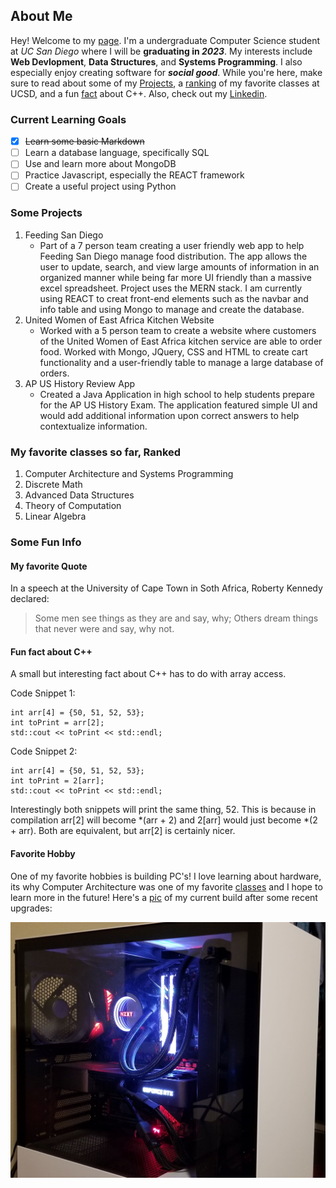 ## About Me

Hey! Welcome to my [page](index.md). I'm a undergraduate Computer Science student at *UC San Diego* where I will be **graduating in _2023_**. My interests include **Web Devlopment**, **Data Structures**, and **Systems Programming**. I also especially enjoy creating software for ***social good***. While you're here, make sure to read about some of my [Projects](#some-projects), a [ranking](#my-favorite-classes-so-far-ranked) of my favorite classes at UCSD, and a fun [fact](#fun-fact-about-c) about C++. Also, check out my [Linkedin](https://www.linkedin.com/in/nirmal-agnihotri-29372a1a5/).

### Current Learning Goals
- [x] ~~Learn some basic Markdown~~
- [ ] Learn a database language, specifically SQL
- [ ] Use and learn more about MongoDB
- [ ] Practice Javascript, especially the REACT framework
- [ ] Create a useful project using Python

### Some Projects
1. Feeding San Diego
   - Part of a 7 person team creating a user friendly web app to help Feeding San Diego manage food distribution. The app allows the user to update, search, and view large amounts of information in an organized manner while being far more UI friendly than a massive excel spreadsheet. Project uses the MERN stack. I am currently using REACT to creat front-end elements such as the navbar and info table and using Mongo to manage and create the database.
2. United Women of East Africa Kitchen Website
   - Worked with a 5 person team to create a website where customers of the United Women of East Africa kitchen service are able to order food. Worked with Mongo, JQuery, CSS and HTML to create cart functionality and a user-friendly table to manage a large database of orders.
3. AP US History Review App
   - Created a Java Application in high school to help students prepare for the AP US History Exam. The application featured simple UI and would add additional information upon correct answers to help contextualize information.

### My favorite classes so far, Ranked
1. Computer Architecture and Systems Programming
2. Discrete Math
3. Advanced Data Structures
4. Theory of Computation
5. Linear Algebra

### Some Fun Info
#### My favorite Quote
In a speech at the University of Cape Town in Soth Africa, Roberty Kennedy declared:

> Some men see things as they are and say, why; Others dream things that never were and say, why not.

#### Fun fact about C++
A small but interesting fact about C++ has to do with array access.

Code Snippet 1:
```
int arr[4] = {50, 51, 52, 53};
int toPrint = arr[2];
std::cout << toPrint << std::endl;
 ```
 Code Snippet 2:
 ```
 int arr[4] = {50, 51, 52, 53};
 int toPrint = 2[arr];
 std::cout << toPrint << std::endl;
 ```
 Interestingly both snippets will print the same thing, 52. This is because in compilation arr[2] will become *(arr + 2) and 2[arr] would just become *(2 + arr). Both are equivalent, but arr[2] is certainly nicer.

#### Favorite Hobby
 One of my favorite hobbies is building PC's! I love learning about hardware, its why Computer Architecture was one of my favorite [classes](https://github.com/NirmalAgnihotri/NirmalAgnihotri.github.io/blob/main/index.md#my-favorite-classes-so-far-ranked) and I hope to learn more in the future! Here's a [pic](currentBuildMid.png) of my current build after some recent upgrades:

 ![alt text](currentBuildMid.png)
